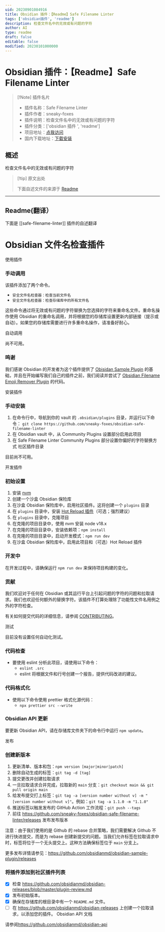 ```yaml
---
uid: 20230901084916
title: Obsidian 插件：【Readme】Safe Filename Linter
tags: ['obsidian插件', 'readme']
description: 检查文件名中的无效或有问题的字符
author: AI
type: readme
draft: false
editable: false
modified: 20230101000000
---
```


# Obsidian 插件：【Readme】Safe Filename Linter

> [!Note] 插件名片
> - 插件名称：Safe Filename Linter
> - 插件作者：sneaky-foxes
> - 插件说明：检查文件名中的无效或有问题的字符
> - 插件分类：['obsidian 插件 ', 'readme']
> - 项目地址：[点我访问](https://github.com/sneaky-foxes/obsidian-safe-filename-linter)
> - 国内下载地址：[下载安装](https://pkmer.cn/products/plugin/pluginMarket/?safe-filename-linter)

## 概述

检查文件名中的无效或有问题的字符

> [!tip] 原文出处
>
>下面自述文件的来源于 [Readme](https://ghproxy.net/https://raw.githubusercontent.com/sneaky-foxes/obsidian-safe-filename-linter/main/README.md)

---

## Readme(翻译）

下面是 [[safe-filename-linter]] 插件的自述翻译

# Obsidian 文件名检查插件

使用插件

### 手动调用

该插件添加了两个命令。

- `安全文件名检查器：检查当前文件名`
- `安全文件名检查器：检查存储库中的所有文件名`

这些命令通过将无效或有问题的字符替换为您选择的字符来重命名文件。重命名操作使用 Obsidian 的重命名调用，并将根据您的存储库设置更新内部链接（提示或自动）。如果您的存储库需要进行许多重命名操作，请准备好耐心。

自动调用

尚不可用。

### 鸣谢

我们感谢 Obsidian 的开发者为这个插件提供了 [Obisidan Sample Plugin](obsidianmd/obsidian-sample-plugin) 的基础，并且在开始编写我们自己的插件之前，我们阅读并尝试了 [Obsidian Filename Emoji Remover Plugin](https://github.com/YTolun/obsidian-filename-emoji-remover) 的代码。

安装插件

### 手动安装

1. 在命令行中，导航到你的 vault 的 `.obsidian/plugins` 目录，并运行以下命令：
   `git clone https://github.com/sneaky-foxes/obsidian-safe-filename-linter`
2. 在 Obsidian vault 中，从 Community Plugins 设置部分启用此项目
3. 在 Safe Filename Linter Community Plugins 部分设置你偏好的字符替换方式
社区插件目录

目前尚不可用。

开发插件

### 初始设置

1. 安装 [nvm](https://github.com/nvm-sh/nvm)
2. 创建一个沙盒 Obsidian 保险库
3. 在沙盒 Obsidian 保险库中，启用社区插件。这将创建一个 `plugins` 目录
4. 在 `plugins` 目录中，安装 [Hot Reload 插件](https://github.com/pjeby/hot-reload)（可选；强烈建议）
5. 在 `plugins` 目录中，克隆项目
6. 在克隆的项目目录中，使用 nvm 安装 node v18.x
7. 在克隆的项目目录中，安装依赖项：`npm install`
8. 在克隆的项目目录中，启动开发模式：`npm run dev`
9. 在沙盒 Obsidian 保险库中，启用此项目和（可选）Hot Reload 插件

### 开发中

在开发过程中，请确保运行 `npm run dev` 来保持项目构建的变化。

### 贡献

我们欢迎对于任何在 Obsidian 或其运行平台上引起问题的字符的问题和拉取请求。我们也欢迎任何额外的替换字符。该插件不打算处理除了功能性文件名用例之外的字符检查。

有关如何提交代码的详细信息，请参阅 [CONTRIBUTING](./CONTRIBUTING.md)。

测试

目前没有设置任何自动化测试。

### 代码检查

- 要使用 eslint 分析此项目，请使用以下命令：
  - `eslint .src`
  - eslint 将根据文件和行号创建一个报告，提供代码改进的建议。

### 代码格式化

- 使用以下命令使用 prettier 格式化源代码：
  - `npx prettier src --write`

### Obsidian API 更新

要更新 Obsidian API，请在存储库文件夹下的命令行中运行 `npm update`。

发布

### 创建新版本

1. 更新清单、版本和包：`npm version [major|minor|patch]`
2. 删除自动生成的标签：`git tag -d [tag]`
3. 提交更改并创建拉取请求
4. 一旦拉取请求合并完成，拉取新的 `main` 分支：`git checkout main && git pull origin main`
5. 给发布提交打上标签：`git tag -a [version number without v] -m "[version number without v]"`。例如：`git tag -a 1.1.0 -m "1.1.0"`
6. 推送标签以触发发布的 GitHub Action 工作流程：`git push --tags`
7. 前往 <https://github.com/sneaky-foxes/obsidian-safe-filename-linter/releases> 发布发布版本

注意：由于我们使用的是 Github 的 rebase 合并策略，我们需要解决 Github 不进行快进提交，而是为 rebase 创建新提交的问题。当我们允许标签在拉取请求中时，标签将位于一个无头提交上。这种方法确保标签位于 `main` 分支上。

更多发布详情请参见：<https://github.com/obsidianmd/obsidian-sample-plugin/releases>

### 将插件添加到社区插件列表

- [x] 检查 <https://github.com/obsidianmd/obsidian-releases/blob/master/plugin-review.md>
- [x] 发布初始版本。
- [x] 确保在存储库的根目录中有一个 `README.md` 文件。
- [ ] 在 <https://github.com/obsidianmd/obsidian-releases> 上创建一个拉取请求，以添加您的插件。
Obsidian API 文档

请参阅<https://github.com/obsidianmd/obsidian-api>
